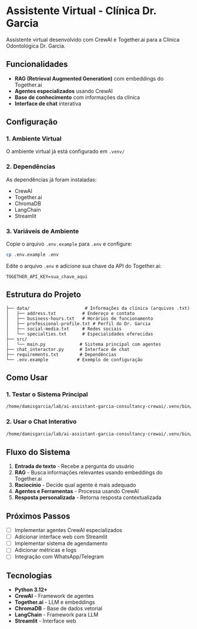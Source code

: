 # Assistente Virtual - Clínica Dr. Garcia

Assistente virtual desenvolvido com CrewAI e Together.ai para a Clínica Odontológica Dr. Garcia.

## Funcionalidades

- **RAG (Retrieval Augmented Generation)** com embeddings do Together.ai
- **Agentes especializados** usando CrewAI
- **Base de conhecimento** com informações da clínica
- **Interface de chat** interativa

## Configuração

### 1. Ambiente Virtual

O ambiente virtual já está configurado em `.venv/`

### 2. Dependências

As dependências já foram instaladas:

- CrewAI
- Together.ai
- ChromaDB
- LangChain
- Streamlit

### 3. Variáveis de Ambiente

Copie o arquivo `.env.example` para `.env` e configure:

```bash
cp .env.example .env
```

Edite o arquivo `.env` e adicione sua chave da API do Together.ai:

```
TOGETHER_API_KEY=sua_chave_aqui
```

## Estrutura do Projeto

```
├── data/                     # Informações da clínica (arquivos .txt)
│   ├── address.txt          # Endereço e contato
│   ├── business-hours.txt   # Horários de funcionamento
│   ├── professional-profile.txt # Perfil do Dr. Garcia
│   ├── social-media.txt     # Redes sociais
│   └── specialties.txt      # Especialidades oferecidas
├── src/
│   └── main.py             # Sistema principal com agentes
├── chat_interactor.py      # Interface de chat
├── requirements.txt        # Dependências
└── .env.example           # Exemplo de configuração
```

## Como Usar

### 1. Testar o Sistema Principal

```bash
/home/damisgarcia/lab/ai-assistant-garcia-consultancy-crewai/.venv/bin/python src/main.py
```

### 2. Usar o Chat Interativo

```bash
/home/damisgarcia/lab/ai-assistant-garcia-consultancy-crewai/.venv/bin/python chat_interactor.py
```

## Fluxo do Sistema

1. **Entrada de texto** - Recebe a pergunta do usuário
2. **RAG** - Busca informações relevantes usando embeddings do Together.ai
3. **Raciocínio** - Decide qual agente é mais adequado
4. **Agentes e Ferramentas** - Processa usando CrewAI
5. **Resposta personalizada** - Retorna resposta contextualizada

## Próximos Passos

- [ ] Implementar agentes CrewAI especializados
- [ ] Adicionar interface web com Streamlit
- [ ] Implementar sistema de agendamento
- [ ] Adicionar métricas e logs
- [ ] Integração com WhatsApp/Telegram

## Tecnologias

- **Python 3.12+**
- **CrewAI** - Framework de agentes
- **Together.ai** - LLM e embeddings
- **ChromaDB** - Base de dados vetorial
- **LangChain** - Framework para LLM
- **Streamlit** - Interface web
